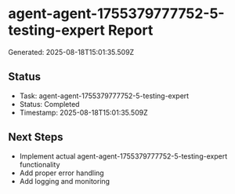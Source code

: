 # agent-agent-1755379777752-5-testing-expert Report

Generated: 2025-08-18T15:01:35.509Z

## Status
- Task: agent-agent-1755379777752-5-testing-expert
- Status: Completed
- Timestamp: 2025-08-18T15:01:35.509Z

## Next Steps
- Implement actual agent-agent-1755379777752-5-testing-expert functionality
- Add proper error handling
- Add logging and monitoring
